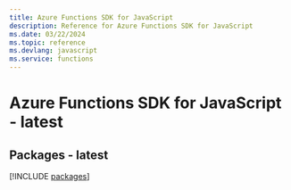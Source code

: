 ```yaml
---
title: Azure Functions SDK for JavaScript
description: Reference for Azure Functions SDK for JavaScript
ms.date: 03/22/2024
ms.topic: reference
ms.devlang: javascript
ms.service: functions
---
```

# Azure Functions SDK for JavaScript - latest
## Packages - latest
[!INCLUDE [packages](functions-index.md)]
